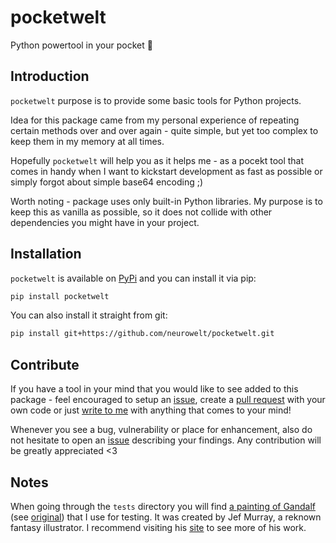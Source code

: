 # pocketwelt

Python powertool in your pocket :hammer:

## Introduction

`pocketwelt` purpose is to provide some basic tools for Python projects.

Idea for this package came from my personal experience of repeating certain methods over and over again - quite simple, but yet too complex to keep them in my memory at all times.

Hopefully `pocketwelt` will help you as it helps me - as a pocekt tool that comes in handy when I want to kickstart development as fast as possible or simply forgot about simple base64 encoding ;)

Worth noting - package uses only built-in Python libraries. My purpose is to keep this as vanilla as possible, so it does not collide with other dependencies you might have in your project.

## Installation

`pocketwelt` is available on [PyPi](...) and you can install it via pip:

```bash
pip install pocketwelt
```

You can also install it straight from git:

```bash
pip install git+https://github.com/neurowelt/pocketwelt.git
```

## Contribute

If you have a tool in your mind that you would like to see added to this package - feel encouraged to setup an [issue](https://github.com/neurowelt/pocketwelt/issues), create a [pull request](https://github.com/neurowelt/pocketwelt/pulls) with your own code or just [write to me](mailto:neurowelt.dev@gmail.com) with anything that comes to your mind!

Whenever you see a bug, vulnerability or place for enhancement, also do not hesitate to open an [issue](https://github.com/neurowelt/pocketwelt/issues) describing your findings. Any contribution will be greatly appreciated <3

## Notes

When going through the `tests` directory you will find [a painting of Gandalf](./tests/test_image.png) (see [original](https://www.jefmurray.com/gallery/)) that I use for testing. It was created by Jef Murray, a reknown fantasy illustrator. I recommend visiting his [site](https://www.jefmurray.com/gallery/) to see more of his work.